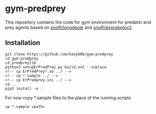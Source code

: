 # gym-predprey
This repository contains the code for gym environment for predator and prey agents based on [snolfi/longdpole](https://github.com/snolfi/longdpole) and [snolfi/evorobotpy2](https://github.com/snolfi/evorobotpy2)


## Installation

```
git clone https://github.com/hany606/gym-predprey
cd gym-predprey
cd predpreylib
python3 setupErPredPrey.py build_ext --inplace  
<!-- cp ErPredPrey*.so ../ -->
<!-- cp *.sample ../ -->
<!-- cp ErPredprey.ini ../ -->
cd ..    
pip3 install -e .
```

For now copy *.sample files to the place of the running scripts
```
cp *.sample <path>
```